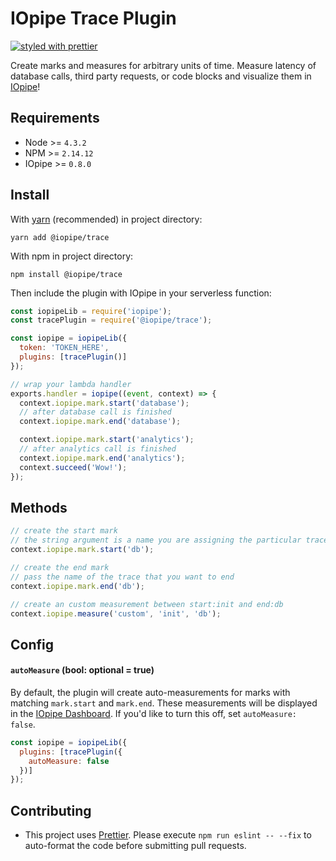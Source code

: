 # IOpipe Trace Plugin

[![styled with prettier](https://img.shields.io/badge/styled_with-prettier-ff69b4.svg)](https://github.com/prettier/prettier)

Create marks and measures for arbitrary units of time. Measure latency of database calls, third party requests, or code blocks and visualize them in [IOpipe](https://iopipe.com)!

## Requirements
- Node >= `4.3.2`
- NPM >= `2.14.12`
- IOpipe >= `0.8.0`

## Install

With [yarn](https://yarnpkg.com) (recommended) in project directory:

`yarn add @iopipe/trace`

With npm in project directory:

`npm install @iopipe/trace`

Then include the plugin with IOpipe in your serverless function:

```js
const iopipeLib = require('iopipe');
const tracePlugin = require('@iopipe/trace');

const iopipe = iopipeLib({
  token: 'TOKEN_HERE',
  plugins: [tracePlugin()]
});

// wrap your lambda handler
exports.handler = iopipe((event, context) => {
  context.iopipe.mark.start('database');
  // after database call is finished
  context.iopipe.mark.end('database');

  context.iopipe.mark.start('analytics');
  // after analytics call is finished
  context.iopipe.mark.end('analytics');
  context.succeed('Wow!');
});
```

## Methods

```js
// create the start mark
// the string argument is a name you are assigning the particular trace
context.iopipe.mark.start('db');

// create the end mark
// pass the name of the trace that you want to end
context.iopipe.mark.end('db');

// create an custom measurement between start:init and end:db
context.iopipe.measure('custom', 'init', 'db');
```

## Config

#### `autoMeasure` (bool: optional = true)

By default, the plugin will create auto-measurements for marks with matching `mark.start` and `mark.end`. These measurements will be displayed in the [IOpipe Dashboard](https://dashboard.iopipe.com). If you'd like to turn this off, set `autoMeasure: false`.

```js
const iopipe = iopipeLib({
  plugins: [tracePlugin({
    autoMeasure: false
  })]
});
```

## Contributing
- This project uses [Prettier](https://github.com/prettier/prettier). Please execute `npm run eslint -- --fix` to auto-format the code before submitting pull requests.

